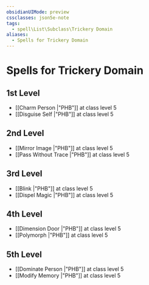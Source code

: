 ```yaml
---
obsidianUIMode: preview
cssclasses: json5e-note
tags:
  - spell\List\Subclass\Trickery Domain
aliases:
  - Spells for Trickery Domain
---
```

# Spells for Trickery Domain

## 1st Level

- [[Charm Person \|"PHB"]] at class level 5
- [[Disguise Self \|"PHB"]] at class level 5

## 2nd Level

- [[Mirror Image \|"PHB"]] at class level 5
- [[Pass Without Trace \|"PHB"]] at class level 5

## 3rd Level

- [[Blink \|"PHB"]] at class level 5
- [[Dispel Magic \|"PHB"]] at class level 5

## 4th Level

- [[Dimension Door \|"PHB"]] at class level 5
- [[Polymorph \|"PHB"]] at class level 5

## 5th Level

- [[Dominate Person \|"PHB"]] at class level 5
- [[Modify Memory \|"PHB"]] at class level 5
